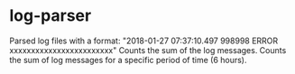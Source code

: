# log-parser
Parsed log files with a format: "2018-01-27 07:37:10.497 998998 ERROR xxxxxxxxxxxxxxxxxxxxxxxx"
Counts the sum of the log messages.
Counts the sum of log messages for a specific period of time (6 hours).
